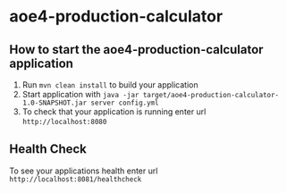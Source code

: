 # aoe4-production-calculator

How to start the aoe4-production-calculator application
---

1. Run `mvn clean install` to build your application
1. Start application with `java -jar target/aoe4-production-calculator-1.0-SNAPSHOT.jar server config.yml`
1. To check that your application is running enter url `http://localhost:8080`

Health Check
---

To see your applications health enter url `http://localhost:8081/healthcheck`
